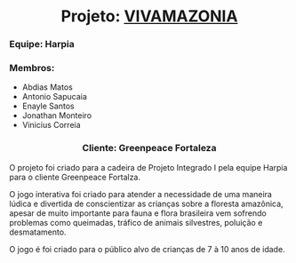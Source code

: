 <h1 align="center">
    Projeto: <a href="https://vivamazonia.github.io/">VIVAMAZONIA</a>
</h1>
<h3>
    Equipe: Harpia
</h3>
<h3>
    Membros: 
</h3>
<ul>
    <li>Abdias Matos</li>
    <li>Antonio Sapucaia</li>
    <li>Enayle Santos</li>
    <li>Jonathan Monteiro</li>
    <li>Vinicius Correia</li>
</ul>
<h3 align="center">
    Cliente: Greenpeace Fortaleza
</h3>
<p>O projeto foi criado para a cadeira de Projeto Integrado I pela equipe Harpia para o cliente Greenpeace Fortalza.</p>
<p>O jogo interativa foi criado para atender a necessidade de uma maneira lúdica e divertida de conscientizar as crianças sobre a floresta amazônica, apesar de muito importante para fauna e flora brasileira vem sofrendo problemas como queimadas, tráfico de animais silvestres, poluição e desmatamento.</p>
<p>O jogo é foi criado para o público alvo de crianças de 7 à 10 anos de idade.</p>
